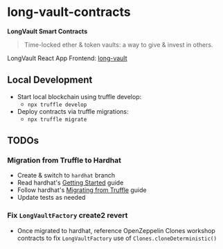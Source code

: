 # long-vault-contracts

**LongVault Smart Contracts**

> Time-locked ether & token vaults: a way to give & invest in others.

LongVault React App Frontend: [long-vault](https://github.com/kalynbeach/long-vault)

## Local Development

* Start local blockchain using truffle develop:
  * `npx truffle develop`
* Deploy contracts via truffle migrations:
  * `npx truffle migrate`


## TODOs

### Migration from Truffle to Hardhat
* Create & switch to `hardhat` branch
* Read hardhat's [Getting Started](https://hardhat.org/getting-started/) guide
* Follow hardhat's [Migrating from Truffle](https://hardhat.org/guides/truffle-migration.html) guide
* Update tests as needed

### Fix `LongVaultFactory` create2 revert
* Once migrated to hardhat, reference OpenZeppelin Clones workshop contracts to fix `LongVaultFactory` use of `Clones.cloneDeterministic()`


